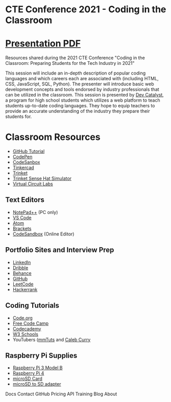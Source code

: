 # CTE Conference 2021 - Coding in the Classroom

# [Presentation PDF](https://drive.google.com/file/d/1kG85hc9N6BMEFsheRgr_MQ4XOJQnwg_m/view?usp=sharing)

Resources shared during the 2021 CTE Conference "Coding in the Classroom: Preparing Students for the Tech Industry in 2021"



This session will include an in-depth description of popular coding languages and which careers each are associated with (including HTML, CSS, JavaScript, SQL, Python). The presenter will introduce basic web development concepts and tools endorsed by industry professionals that can be utilized in the classroom. This session is presented by [Dev Catalyst](devcatalyst.com), a program for high school students which utilizes a web platform to teach students up-to-date coding languages. They hope to equip teachers to provide an accurate understanding of the industry they prepare their students for.



# Classroom Resources
- [GitHub Tutorial](https://guides.github.com/)
- [CodePen](https://codepen.io/)
- [CodeSanbox](https://codesandbox.io/dashboard)
- [Tinkercad](https://www.tinkercad.com/)
- [Trinket](https://trinket.io/)
- [Trinket Sense Hat Simulator](https://trinket.io/library/trinkets/d8e8abe6e2)
- [Virtual Circuit Labs](https://phet.colorado.edu/en/simulation/circuit-construction-kit-dc-virtual-lab)

## Text Editors
- [NotePad++](https://notepad-plus-plus.org/downloads/) (PC only)
- [VS Code](https://code.visualstudio.com/)
- [Atom](https://atom.io/)
- [Brackets](http://brackets.io/)
- [CodeSandbox](https://codesandbox.io/) (Online Editor)

## Portfolio Sites and Interview Prep
- [LinkedIn](https://www.linkedin.com/)
- [Dribble](https://dribbble.com/)
- [Behance](https://www.behance.net/)
- [GitHub](github.com)
- [LeetCode](https://leetcode.com/)
- [Hackerrank](https://www.hackerrank.com/)

## Coding Tutorials
- [Code.org](https://code.org/)
- [Free Code Camp](https://www.freecodecamp.org/)
- [Codecademy](https://www.codecademy.com/)
- [W3 Schools](https://www.w3schools.com/)
- YouTubers ([mmTuts](https://www.youtube.com/channel/UCzyuZJ8zZ-Lhfnz41DG5qLw) and [Caleb Curry](https://www.youtube.com/user/CalebTheVideoMaker2)

## Raspberry Pi Supplies
- [Raspberry Pi 3 Model B](https://www.adafruit.com/product/3775)
- [Raspberry Pi 4 ](https://www.canakit.com/raspberry-pi-4-basic-kit.html)
- [microSD Card](https://www.amazon.com/Silicon-Power-Speed-MicroSD-Adapter/dp/B07Q384TPK?tag=georiot-us-default-20&ascsubtag=tomshardware-us-1069463351103967600-20&geniuslink=true)
- [microSD to SD adapter](https://www.amazon.com/SanDisk-microSD-Memory-Adapter-MICROSD-ADAPTER/dp/B0047WZOOO/ref=sr_1_3?dchild=1&keywords=microSD+to+SD+adapter&qid=1625672623&s=electronics&sr=1-3)

Docs
Contact GitHub
Pricing
API
Training
Blog
About
